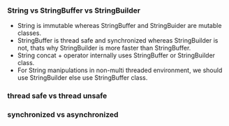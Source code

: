### String vs StringBuffer vs StringBuilder

* String is immutable whereas StringBuffer and StringBuider are mutable classes.
* StringBuffer is thread safe and synchronized whereas StringBuilder is not, thats why StringBuilder is more faster than StringBuffer.
* String concat + operator internally uses StringBuffer or StringBuilder class.
* For String manipulations in non-multi threaded environment, we should use StringBuilder else use StringBuffer class.

### thread safe vs thread unsafe

### synchronized vs asynchronized
